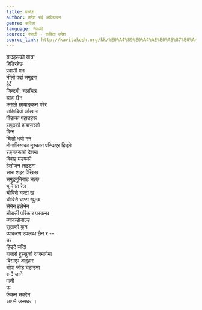 ```yaml
---
title: परदेश
author: उमेश राई अकिञ्चन
genre: कविता
language: नेपाली
source: नेपाली - कविता कोश
source_link: http://kavitakosh.org/kk/%E0%A4%89%E0%A4%AE%E0%A5%87%E0%A4%B6_%E0%A4%B0%E0%A4%BE%E0%A4%88_%E0%A4%85%E0%A4%95%E0%A4%BF%E0%A4%9E%E0%A5%8D%E0%A4%9A%E0%A4%A8
---
```


यादहरूको यात्रा  
हिडिरहेछ  
प्रवासी मन  
नीलो पर्दा समुद्रमा  
हेर्दै  
जिन्दगी, चलचित्र  
थाहा छैन  
कसले छायाङ्कन गरेर  
राखिदियो आँखामा  
पीडाका पहाडहरू  
समुद्रको हावाजस्तो  
किन  
चिसो भयो मन  
मोनालिसाका मुस्कान पस्किएर हिड्ने  
रङ्गहरूको देशमा  
विवाह मंडपको  
हेलोजन लाइटमा  
सारा शहर देखिन्छ  
समुद्रमुनिबाट चल्छ  
भूमिगत रेल  
चौबिसै घण्टा ख  
चौबिसै घण्टा खुल्छ  
सेभेन इलेभेन  
चौरासी परिकार पस्कन्छ  
म्याकडोनाल्ड  
सुखको कुन  
व्याकरण उपलब्ध छैन र --  
तर  
हिड्दै जाँदा  
बाक्लो हुस्सुको राजमार्गमा  
बिसाएर अनुहार  
थोपा जोड घटाउमा  
बग्दै जाने  
पानी  
ऊ  
र्फकन सक्दैन  
आफ्नै जन्मघर ।
